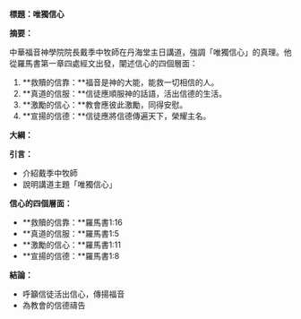 **標題：唯獨信心**

**摘要：**

中華福音神學院院長戴季中牧師在丹海堂主日講道，強調「唯獨信心」的真理。他從羅馬書第一章四處經文出發，闡述信心的四個層面：

1. **救贖的信靠：**福音是神的大能，能救一切相信的人。
2. **真道的信服：**信徒應順服神的話語，活出信德的生活。
3. **激勵的信心：**教會應彼此激勵，同得安慰。
4. **宣揚的信德：**信徒應將信德傳遍天下，榮耀主名。

**大綱：**

**引言：**
* 介紹戴季中牧師
* 說明講道主題「唯獨信心」

**信心的四個層面：**
* **救贖的信靠：**羅馬書1:16
* **真道的信服：**羅馬書1:5
* **激勵的信心：**羅馬書1:11
* **宣揚的信德：**羅馬書1:8

**結論：**
* 呼籲信徒活出信心，傳揚福音
* 為教會的信德禱告